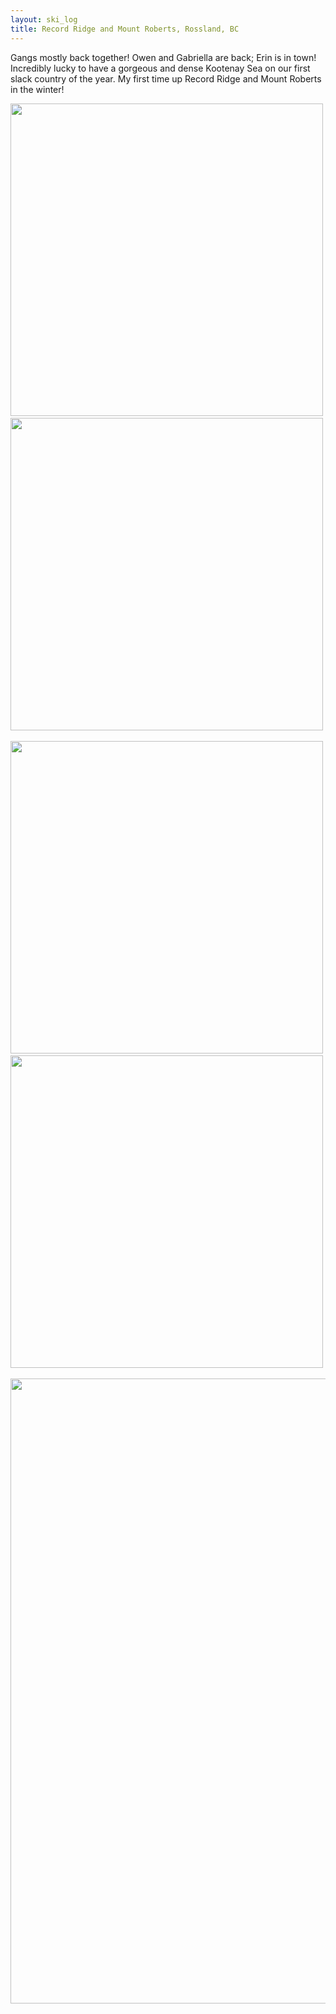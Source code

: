 ```yaml
---
layout: ski_log
title: Record Ridge and Mount Roberts, Rossland, BC
---
```


Gangs mostly back together! Owen and Gabriella are back; Erin is in town! Incredibly lucky to have a gorgeous and dense Kootenay Sea on our first slack country of the year. My first time up Record Ridge and Mount Roberts in the winter!

<p align="center">
  <img src="https://klepikhina.s3.amazonaws.com/Ski/2023/January/RecordRobbie/glory.jpg" width="500">&nbsp;
  <img src="https://klepikhina.s3.amazonaws.com/Ski/2023/January/RecordRobbie/girls.jpg" width="500">&nbsp;
</p>

<p align="center">
  <img src="https://klepikhina.s3.amazonaws.com/Ski/2023/January/RecordRobbie/trees.jpg" width="500">&nbsp;
  <img src="https://klepikhina.s3.amazonaws.com/Ski/2023/January/RecordRobbie/slide.jpg" width="500">&nbsp;
</p>

<p align="center">
  <img src="https://klepikhina.s3.amazonaws.com/Ski/2023/January/RecordRobbie/corridor.jpg" width="1000">&nbsp;
</p>
